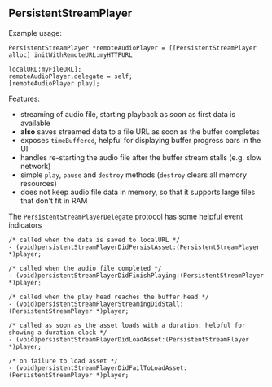 ## PersistentStreamPlayer

Example usage:

```
PersistentStreamPlayer *remoteAudioPlayer = [[PersistentStreamPlayer alloc] initWithRemoteURL:myHTTPURL
                                                                                     localURL:myFileURL];
remoteAudioPlayer.delegate = self;
[remoteAudioPlayer play];
```

Features:

* streaming of audio file, starting playback as soon as first data is available
* **also** saves streamed data to a file URL as soon as the buffer completes
* exposes `timeBuffered`, helpful for displaying buffer progress bars in the UI
* handles re-starting the audio file after the buffer stream stalls (e.g. slow network)
* simple `play`, `pause` and `destroy` methods (`destroy` clears all memory resources)
* does not keep audio file data in memory, so that it supports large files that don't fit in RAM

The `PersistentStreamPlayerDelegate` protocol has some helpful event indicators

```
/* called when the data is saved to localURL */
- (void)persistentStreamPlayerDidPersistAsset:(PersistentStreamPlayer *)player;

/* called when the audio file completed */
- (void)persistentStreamPlayerDidFinishPlaying:(PersistentStreamPlayer *)player;

/* called when the play head reaches the buffer head */
- (void)persistentStreamPlayerStreamingDidStall:(PersistentStreamPlayer *)player;

/* called as soon as the asset loads with a duration, helpful for showing a duration clock */
- (void)persistentStreamPlayerDidLoadAsset:(PersistentStreamPlayer *)player;

/* on failure to load asset */
- (void)persistentStreamPlayerDidFailToLoadAsset:(PersistentStreamPlayer *)player;
```